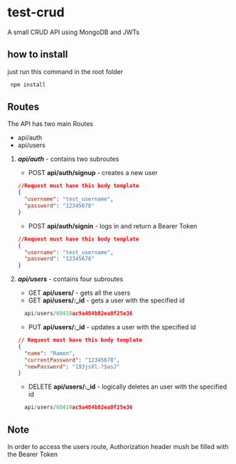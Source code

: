 # test-crud
A small CRUD API using MongoDB and JWTs

## how to install

just run this command in the root folder

```bash
 npm install
```

## Routes

The API has two main Routes

- api/auth
- api/users

1. ***api/auth*** - contains two subroutes
    - POST **api/auth/signup** - creates a new user 

    ```json
    //Request must have this body template
    {
      "username": "test_username",
      "password": "12345678"
    }
    ```

    - POST **api/auth/signin** - logs in and return a Bearer Token

    ```json
    //Request must have this body template
    {
      "username": "test_username",
      "password": "12345678"
    }
    ```
    
2. ***api/users*** - contains four subroutes
    - GET **api/users/** - gets all the users 
    - GET **api/users/:_id** - gets a user with the specified id
    
    ```js
      api/users/60419ac9a484b82ea8f25e36
    ```
    - PUT **api/users/:_id** - updates a user with the specified id
    ```json
    // Request must have this body template
    {
      "name": "Ramon",
      "currentPassword": "12345678",
      "newPassword": "193jsXl.?$asJ"
    }
    ```
    
    - DELETE **api/users/:_id** - logically deletes an user with the specified id  
    ```js
      api/users/60419ac9a484b82ea8f25e36
    ```
    
    
 ## Note
 In order to access the users route, Authorization header mush be filled with the Bearer Token
